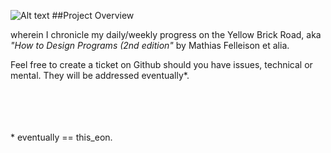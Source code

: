 ![Alt text](http://s14.postimage.org/jbaaw6vdd/logo.png)
##Project Overview

wherein I chronicle my daily/weekly progress on the Yellow Brick Road, aka _"How to Design Programs (2nd edition"_ by Mathias Felleison et alia.

Feel free to create a ticket on Github should you have issues, technical or mental.  They will be addressed eventually\*.



<Br> <Br> <Br> <Br>
\* eventually == this\_eon.
